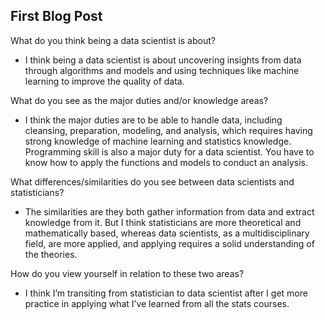 ## First Blog Post

What do you think being a data scientist is about? 

- I think being a data scientist is about uncovering insights from data through algorithms and models and using techniques like machine learning to improve the quality of data. 

What do you see as the major duties and/or knowledge areas? 

- I think the major duties are to be able to handle data, including cleansing, preparation, modeling, and analysis, which requires having strong knowledge of machine learning and statistics knowledge. Programming skill is also a major duty for a data scientist. You have to know how to apply the functions and models to conduct an analysis.

What differences/similarities do you see between data scientists and statisticians? 

- The similarities are they both gather information from data and extract knowledge from it. But I think statisticians are more theoretical and mathematically based, whereas data scientists, as a multidisciplinary field, are more applied, and applying requires a solid understanding of the theories. 

How do you view yourself in relation to these two areas?

- I think I’m transiting from statistician to data scientist after I get more practice in applying what I’ve learned from all the stats courses.


